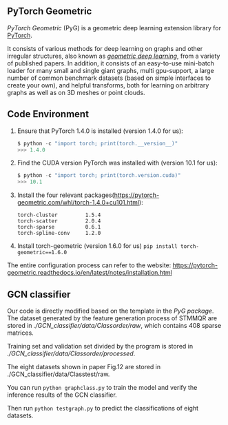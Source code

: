 ## PyTorch Geometric
*PyTorch Geometric* (PyG) is a geometric deep learning extension library for [PyTorch](https://pytorch.org/).

It consists of various methods for deep learning on graphs and other irregular structures, also known as *[geometric deep learning](http://geometricdeeplearning.com/)*, from a variety of published papers.
In addition, it consists of an easy-to-use mini-batch loader for many small and single giant graphs, multi gpu-support, a large number of common benchmark datasets (based on simple interfaces to create your own), and helpful transforms, both for learning on arbitrary graphs as well as on 3D meshes or point clouds.



## Code Environment

1. Ensure that PyTorch 1.4.0 is installed (version 1.4.0 for us):

   ```python
   $ python -c "import torch; print(torch.__version__)"
   >>> 1.4.0
   ```
2. Find the CUDA version PyTorch was installed with (version 10.1 for us):
   ```python
   $ python -c "import torch; print(torch.version.cuda)"
   >>> 10.1
   ```
3. Install the four relevant packages(https://pytorch-geometric.com/whl/torch-1.4.0+cu101.html):
   ```
   torch-cluster         1.5.4
   torch-scatter         2.0.4
   torch-sparse          0.6.1
   torch-spline-conv     1.2.0
   ```
4. Install torch-geometric (version 1.6.0 for us)
   ```pip install torch-geometric==1.6.0```

The entire configuration process can refer to the website: https://pytorch-geometric.readthedocs.io/en/latest/notes/installation.html 


## GCN classifier
Our code is directly modified based on the template in the *PyG package*.
The dataset generated by the feature generation process of STMMQR are stored in *./GCN_classifier/data/Classorder/raw*, which contains 408 sparse matrices.

Training set and validation set divided by the program is stored in *./GCN_classifier/data/Classorder/processed*.

The eight datasets shown in paper Fig.12 are stored in ./GCN_classifier/data/Classtest/raw.

You can run `python graphclass.py` to train the model and verify the inference results of the GCN classifier.

Then run `python testgraph.py` to predict the classifications of eight datasets. 


